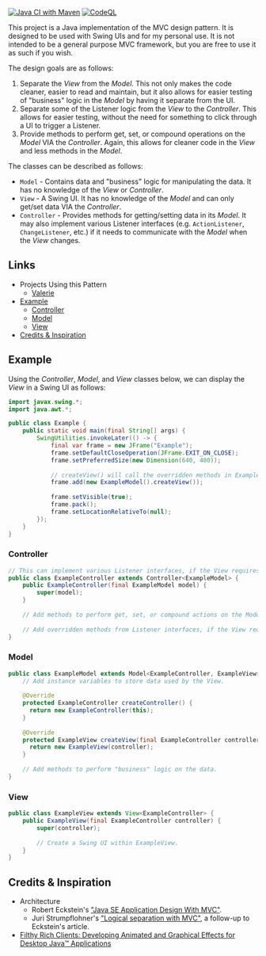 [![Java CI with Maven](https://github.com/Valkryst/VMVC/actions/workflows/maven.yml/badge.svg)](https://github.com/Valkryst/VMVC/actions/workflows/maven.yml)
[![CodeQL](https://github.com/Valkryst/VMVC/actions/workflows/codeql.yml/badge.svg)](https://github.com/Valkryst/VMVC/actions/workflows/codeql.yml)

This project is a Java implementation of the MVC design pattern. It is designed to be used with Swing UIs and for my
personal use. It is not intended to be a general purpose MVC framework, but you are free to use it as such if you wish.

The design goals are as follows:

1. Separate the _View_ from the _Model_. This not only makes the code cleaner, easier to read and maintain, but it also
    allows for easier testing of "business" logic in the _Model_ by having it separate from the UI.
2. Separate some of the Listener logic from the _View_ to the _Controller_. This allows for easier testing, without the
   need for something to click through a UI to trigger a Listener.
3. Provide methods to perform get, set, or compound operations on the _Model_ VIA the _Controller_. Again, this allows
   for cleaner code in the _View_ and less methods in the _Model_.

The classes can be described as follows:

* `Model` - Contains data and "business" logic for manipulating the data. It has no knowledge of the _View_ or _Controller_.
* `View` - A Swing UI. It has no knowledge of the _Model_ and can only get/set data VIA the _Controller_.
* `Controller` - Provides methods for getting/setting data in its _Model_. It may also implement various Listener
  interfaces (e.g. `ActionListener`, `ChangeListener`, etc.) if it needs to communicate with the _Model_ when the
  _View_ changes.

## Links

* Projects Using this Pattern
  * [Valerie](https://github.com/Valkryst/Valerie) 
* [Example](https://github.com/Valkryst/VMVC#example)
  * [Controller](https://github.com/Valkryst/VMVC#controller)
  * [Model](https://github.com/Valkryst/VMVC#model)
  * [View](https://github.com/Valkryst/VMVC#view)
* [Credits & Inspiration](https://github.com/Valkryst/VMVC#credits--inspiration)

## Example

Using the _Controller_, _Model_, and _View_ classes below, we can display the _View_ in a Swing UI as follows:

```java
import javax.swing.*;
import java.awt.*;

public class Example {
    public static void main(final String[] args) {
        SwingUtilities.invokeLater(() -> {
            final var frame = new JFrame("Example");
            frame.setDefaultCloseOperation(JFrame.EXIT_ON_CLOSE);
            frame.setPreferredSize(new Dimension(640, 480));
            
            // createView() will call the overridden methods in ExampleModel.
            frame.add(new ExampleModel().createView());
            
            frame.setVisible(true);
            frame.pack();
            frame.setLocationRelativeTo(null);
        });
    }
}
```

### Controller

```java
// This can implement various Listener interfaces, if the View requires it.
public class ExampleController extends Controller<ExampleModel> {
    public ExampleController(final ExampleModel model) {
        super(model);
    }
    
    // Add methods to perform get, set, or compound actions on the Model.
  
    // Add overridden methods from Listener interfaces, if the View requires it.
}
```

### Model

```java
public class ExampleModel extends Model<ExampleController, ExampleView> {
    // Add instance variables to store data used by the View.
    
    @Override
    protected ExampleController createController() {
      return new ExampleController(this);
    }
  
    @Override
    protected ExampleView createView(final ExampleController controller) {
      return new ExampleView(controller);
    }
    
    // Add methods to perform "business" logic on the data.
}
```

### View

```java
public class ExampleView extends View<ExampleController> {
    public ExampleView(final ExampleController controller) {
        super(controller);
        
        // Create a Swing UI within ExampleView.
    }
}
```

## Credits & Inspiration

* Architecture
    * Robert Eckstein's ["Java SE Application Design With MVC"](https://www.oracle.com/technical-resources/articles/javase/application-design-with-mvc.html).
    * Juri Strumpflohner's ["Logical separation with MVC"](https://juristr.com/blog/2008/03/logical-separation-with-mvc/), a follow-up to Eckstein's article.
* [Filthy Rich Clients: Developing Animated and Graphical Effects for Desktop Java™ Applications](https://www.amazon.ca/Filthy-Rich-Clients-Developing-Applications/dp/0132413930/)